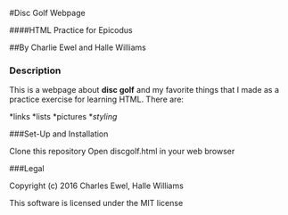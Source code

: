 #Disc Golf Webpage

####HTML Practice for Epicodus

##By Charlie Ewel and Halle Williams

### Description

This is a webpage about **disc golf** and my favorite things that I made as a practice exercise for learning HTML. There are:

*links
*lists
*pictures
*_styling_

###Set-Up and Installation

Clone this repository
Open discgolf.html in your web browser


###Legal

Copyright (c) 2016 Charles Ewel, Halle Williams

This software is licensed under the MIT license

